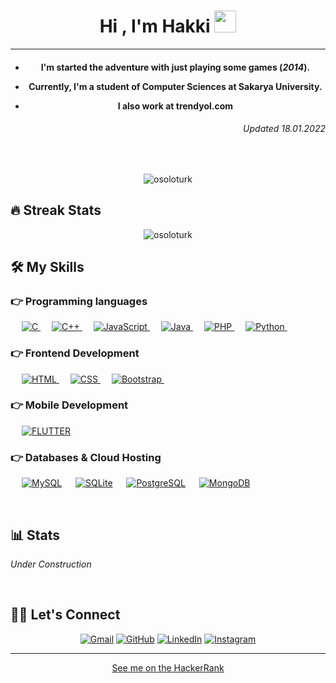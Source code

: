 <h1 align="center">Hi , I'm Hakki <img src="https://media.giphy.com/media/hvRJCLFzcasrR4ia7z/giphy.gif" width="35"></h1>
<hr/>
<h4 align="center">
  
  * I'm started the adventure with just playing some games (_2014_).

  * Currently, I'm a student of Computer Sciences at Sakarya University.

  * I also work at trendyol.com
<h6 align="right">
  Updated 18.01.2022
  </h6>
</h4>
<br>
<p align="center"> <img src="https://komarev.com/ghpvc/?username=osoloturk&label=oSoloTurk's%20Profile%20Views%20&color=dc143c&style=plastic" alt="osoloturk" /> </p>

## 🔥 Streak Stats

<p align="center"><img align="center" src="https://github-readme-streak-stats.herokuapp.com/?user=osoloturk&theme=algolia" alt="osoloturk" /></p>

## 🛠️ My Skills

### 👉 Programming languages

<p align="left"> 
  &emsp; 
  <a href="https://www.cprogramming.com/" target="_blank"> 
    <img alt="C" src="https://img.shields.io/badge/C%20-%232370ED.svg?logo=c&logoColor=white">
  </a> 
  &emsp;
  <a href="https://www.w3schools.com/cpp/" target="_blank"> 
    <img alt="C++" src="https://img.shields.io/badge/C++%20-%2300599C.svg?logo=c%2B%2B&logoColor=white">
  </a> 
  &emsp;
  <a href="https://developer.mozilla.org/en-US/docs/Web/JavaScript" target="_blank"> 
     <img alt="JavaScript" src="https://img.shields.io/badge/JavaScript%20-%23F7DF1E.svg?logo=javascript&logoColor=black">
   </a>
  &emsp;
  <a href="https://www.java.com" target="_blank"> 
    <img alt="Java" src="https://img.shields.io/badge/Java-%23007396.svg?logo=java&logoColor=white">
  </a>
  &emsp;
  <a href="https://www.php.net/">
    <img alt="PHP" src="https://img.shields.io/badge/PHP-%23777BB4.svg?logo=php&logoColor=white"/>
  </a>
&emsp;   
   <a href="https://www.php.net/">
    <img alt="Python" src="https://img.shields.io/badge/Python-14354C?logo=python&logoColor=white"/>
  </a>
&emsp; 
</p>


### 👉 Frontend Development

<p align="left"> 
  &emsp; 
  <a href="https://www.w3.org/html/" target="_blank"> 
   <img alt="HTML" src="https://img.shields.io/badge/HTML5%20-%23E34F26.svg?logo=html5&logoColor=white">
  </a>   
  &emsp;
  <a href="https://www.w3schools.com/css/" target="_blank">
    <img alt="CSS" src="https://img.shields.io/badge/CSS%20-%231572B6.svg?logo=css3&logoColor=white">
  </a> 
   &emsp;
  <a href="https://getbootstrap.com" target="_blank"> 
    <img alt="Bootstrap" src="https://img.shields.io/badge/Bootstrap-%23563D7C.svg?style=flat&logo=bootstrap&logoColor=white"/>
  </a>
&emsp; 
</p>

### 👉 Mobile Development

<p align="left">
    &emsp;
  <a href="https://flutter.dev/">
    <img alt="FLUTTER" src="https://img.shields.io/badge/Flutter-02569B?style=flat&logo=flutter&logoColor=white">
    </img>
  </a>
  </p>

### 👉 Databases & Cloud Hosting

<p align="left">
  &emsp;
    <a href="https://www.mysql.com/"><img alt="MySQL" src="https://img.shields.io/badge/MySQL-00000F?style=flat&logo=mysql&logoColor=white"></a>
  &emsp;
    <a href="https://www.sqlite.org/"><img alt="SQLite" src ="https://img.shields.io/badge/SQLite-07405E?style=flat&logo=sqlite&logoColor=white"/></a>
  &emsp;
    <a href="https://www.postgresql.org/"><img alt="PostgreSQL" src="https://img.shields.io/badge/PostgreSQL-316192?style=flat&logo=postgresql&logoColor=white"></a>
  &emsp;    
    <a href="https://www.mongodb.com/"><img alt="MongoDB" src="https://img.shields.io/badge/MongoDB-4EA94B?style=flat&logo=postgresql&logoColor=white"></a>
  &emsp;
</p>
<br/>

## 📊 Stats
<!---
  <summary><b>💻 GitHub Profile Stats</b></summary>
  <br/>
  <p class="row">
    <a href="https://github.com/oSoloTurk"><img src="https://github-readme-stats.vercel.app/api?username=osoloturk&show_icons=true&locale=en&theme=algolia" alt="osoloturk" height="192px"/></a>
	  <img src="https://github-readme-stats.vercel.app/api/top-langs?username=osoloturk&show_icons=true&locale=en&layout=compact&theme=algolia" alt="osoloturk" height="192px"/>
  </p>
  <br/>
  <b>Note:</b> Top languages is only a metric of the languages my public code consists of and doesn't reflect experience or skill level.
  </p>

  <summary><b>⚡ Recent GitHub Activity</b></summary>
  <br/>
   <a href="https://github.com/osoloturk"><img alt="oSoloTurk's Activity Graph" src="https://activity-graph.herokuapp.com/graph?username=osoloturk&custom_title=oSoloTurk's%20Contribution%20Graph&theme=react-dark" /></a>
  <br/>
-->
<i>Under Construction</i>

<br/>

## 🙋‍♀️ Let's Connect

<p align="center">
	<a href="mailto:hakki.ceylan2356@gmail.com"><img src="https://img.icons8.com/bubbles/50/000000/gmail.png" alt="Gmail"/></a>
	<a href="https://bit.ly/3ztvWno"><img src="https://img.icons8.com/bubbles/50/000000/github.png" alt="GitHub"/></a>
	<a href="https://bit.ly/3vuARTC"><img src="https://img.icons8.com/bubbles/50/000000/linkedin.png" alt="LinkedIn"/></a>
	<a href="https://bit.ly/3PO1YkX" title="I don't have instagram account"><img src="https://img.icons8.com/bubbles/50/000000/instagram.png" alt="Instagram"/></a>
<hr/>
	<p align="center"><a href="https://www.hackerrank.com/hakki_ceylan">See me on the HackerRank</a></p>
</p>
